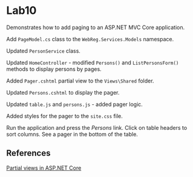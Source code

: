 # Lab10

Demonstrates how to add paging to an ASP.NET MVC Core application.

Add `PageModel.cs` class to the `WebReg.Services.Models` namespace.

Updated `PersonService` class.

Updated `HomeController` - modified `Persons()` and `ListPersonsForm()` methods to display persons by pages.

Added `Pager.cshtml` partial view to the `Views\Shared` folder.

Updated `Persons.cshtml` to display the pager.

Updated `table.js` and `persons.js` - added pager logic.

Added styles for the pager to the `site.css` file.

Run the application and press the *Persons* link. Click on table headers to sort columns. See a pager in the bottom of the table.

## References
[Partial views in ASP.NET Core](https://docs.microsoft.com/en-us/aspnet/core/mvc/views/partial?view=aspnetcore-5.0)